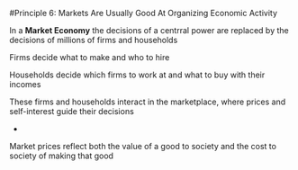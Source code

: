 #Principle 6: Markets Are Usually Good At Organizing Economic Activity

In a **Market Economy** the decisions of a centrral power are replaced by the decisions of millions of firms and households

Firms decide what to make and who to hire

Households decide which firms to work at and what to buy with their incomes

These firms and households interact in the marketplace, where prices and self-interest guide their decisions

-

Market prices reflect both the value of a good to society and the cost to society of making that good
